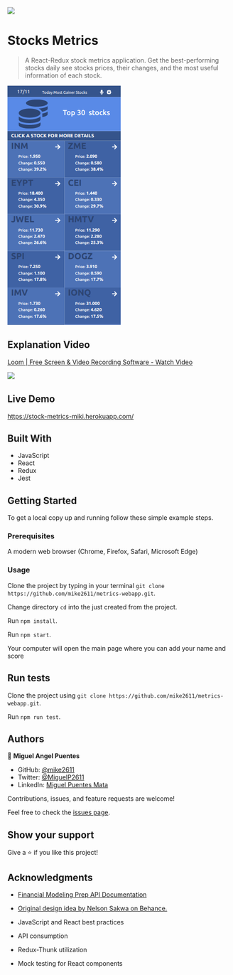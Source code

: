 ![](https://img.shields.io/badge/Microverse-blueviolet)

# Stocks Metrics

> A React-Redux stock metrics application.
Get the best-performing stocks daily see stocks prices, their changes, and the most useful information of each stock.


![screenshot](./img/mobileVersion.png)

## Explanation Video

<a href="https://www.loom.com/share/c6db8718465647e5a863f4314c313072">
    <p>Loom | Free Screen & Video Recording Software - Watch Video</p>
    <img style="max-width:300px;" src="https://cdn.loom.com/sessions/thumbnails/c6db8718465647e5a863f4314c313072-with-play.gif">
</a>


## Live Demo

https://stock-metrics-miki.herokuapp.com/

## Built With

- JavaScript
- React
- Redux
- Jest

## Getting Started


To get a local copy up and running follow these simple example steps.

### Prerequisites
 A modern web browser (Chrome, Firefox, Safari, Microsoft Edge)


### Usage
 Clone the project by typing in your terminal `git clone https://github.com/mike2611/metrics-webapp.git`.

 Change directory `cd` into the just created from the project.

 Run `npm install`.
 
 Run `npm start`.

 Your computer will open the main page where you can add your name and score
 
## Run tests
 Clone the project using `git clone https://github.com/mike2611/metrics-webapp.git`.

 Run `npm run test`.


## Authors

👤 **Miguel Angel Puentes**
- GitHub: [@mike2611](https://github.com/mike2611)
- Twitter: [@MiguelP2611](https://twitter.com/MiguelP2611)
- LinkedIn: [Miguel Puentes Mata](https://linkedin.com/in/miguel-puentes-mata-90a562139/)

Contributions, issues, and feature requests are welcome!

Feel free to check the [issues page](https://github.com/mike2611/spaceships.git/issues).

## Show your support

Give a ⭐️ if you like this project!

## Acknowledgments
- [Financial Modeling Prep API Documentation](https://site.financialmodelingprep.com/developer/docs/?gclid=CjwKCAiA7dKMBhBCEiwAO_crFHVfCV0OuWi0qkdp2uH_lJ4eL3zQWvqr0gDolVaiguy1pE4mqUOzmRoCdIgQAvD_BwE)

- [Original design idea by Nelson Sakwa on Behance.](https://www.behance.net/gallery/31579789/Ballhead-App-(Free-PSDs))

- JavaScript and React best practices
- API consumption
- Redux-Thunk utilization
- Mock testing for React components


